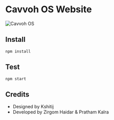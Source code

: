 # Cavvoh OS Website

![Cavvoh OS](https://github.com/Cavvoh-OS/manifest/raw/udc/Banner.png)

## Install

```
npm install
```

## Test

```
npm start
```

## Credits
- Designed by Kshitij
- Developed by Zirgom Haidar & Pratham Kalra
